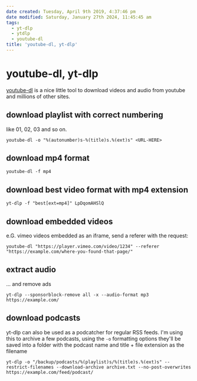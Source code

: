 ```yaml
---
date created: Tuesday, April 9th 2019, 4:37:46 pm
date modified: Saturday, January 27th 2024, 11:45:45 am
tags:
  - yt-dlp
  - ytdlp
  - youtube-dl
title: 'youtube-dl, yt-dlp'
---
```


# youtube-dl, yt-dlp

[youtube-dl](https://ytdl-org.github.io/youtube-dl/) is a nice little tool to download videos and audio from youtube and millions of other sites.

## download playlist with correct numbering

like 01, 02, 03 and so on.

```shell
youtube-dl -o "%(autonumber)s-%(title)s.%(ext)s" <URL-HERE>
```

## download mp4 format

```shell
youtube-dl -f mp4
```

## download best video format with mp4 extension

```shell
yt-dlp -f "best[ext=mp4]" LpDqomAHSlQ
```

## download embedded videos

e.G. vimeo videos embedded as an iframe, send a referer with the request:

```
youtube-dl "https://player.vimeo.com/video/1234" --referer "https://example.com/where-you-found-that-page/"
```

## extract audio

... and remove ads

```shell
yt-dlp --sponsorblock-remove all -x --audio-format mp3 https://example.com/
```

## download podcasts

yt-dlp can also be used as a podcatcher for regular RSS feeds. I'm using this to archive a few podcasts, using the `-o` formatting options they'll be saved into a folder with the podcast name and title + file extension as the filename

```shell
yt-dlp -o "/backup/podcasts/%(playlist)s/%(title)s.%(ext)s" --restrict-filenames --download-archive archive.txt --no-post-overwrites https://example.com/feed/podcast/
```
